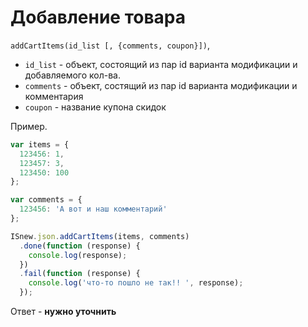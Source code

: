 # Добавление товара

`addCartItems(id_list [, {comments, coupon}])`,

* `id_list` - объект, состоящий из пар id варианта модификации и добавляемого кол-ва.
* `comments` - объект, состящий из пар id варианта модификации и комментария
* `coupon` - название купона скидок

Пример.

````javascript
var items = {
  123456: 1,
  123457: 3,
  123450: 100
};

var comments = {
  123456: 'А вот и наш комментарий'
};

ISnew.json.addCartItems(items, comments)
  .done(function (response) {
    console.log(response);
  })
  .fail(function (response) {
    console.log('что-то пошло не так!! ', response);
  });
````

Ответ - **нужно уточнить**